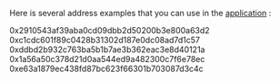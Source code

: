 Here is several address examples that you can use in the [application](http://transactions.rf.gd/) :

0x2910543af39aba0cd09dbb2d50200b3e800a63d2
0xc1cdc601f89c0428b31302d187e0dc08ad7d1c57
0xddbd2b932c763ba5b1b7ae3b362eac3e8d40121a
0x1a56a50c378d21d0aa544ed9a482300c7f6e78ec
0xe63a1879ec438fd87bc623f66301b703087d3c4c
